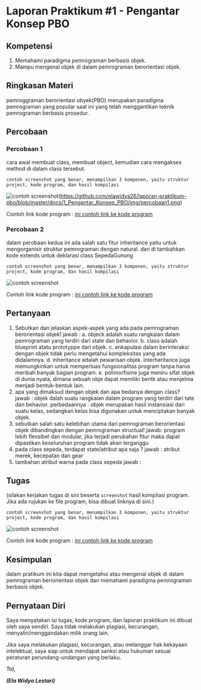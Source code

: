 # Laporan Praktikum #1 - Pengantar Konsep PBO

## Kompetensi

1. Memahami paradigma pemrograman berbasis objek.
2. Mampu mengenal objek di dalam pemrograman berorientasi objek.

## Ringkasan Materi

pemroggraman berorientasi obyek(PBO) merupakan paradigma pemrograman yang popular saat ini yang telah menggantikan teknik pemrograman berbasis prosedur. 
## Percobaan

### Percobaan 1

cara awal membuat class, membuat object, kemudian cara mengakses method di dalam class tersebut.

`contoh screenshot yang benar, menampilkan 3 komponen, yaitu struktur project, kode program, dan hasil kompilasi`

![contoh screenshot](img/contoh-schot1.PNG)(https://github.com/elawidya26/laporan-praktikum-pbo/blob/master/docs/1_Pengantar_Konsep_PBO/img/percobaan1.png)

Contoh link kode program : [ini contoh link ke kode program](../../src/1_Pengantar_Konsep_PBO/Contoh12345Habibie.java)

### Percobaan 2

dalam perobaan kedua ini ada salah satu fitur inheritance yaitu untuk mengorganisir struktur pemrograman dengan natural. dan di tambahkan kode extends untuk deklarasi class SepedaGunung

`contoh screenshot yang benar, menampilkan 3 komponen, yaitu struktur project, kode program, dan hasil kompilasi`

![contoh screenshot](img/contoh-schot1.PNG)

Contoh link kode program : [ini contoh link ke kode program](../../src/1_Pengantar_Konsep_PBO/Contoh12345Habibie.java)

## Pertanyaan

1. Sebutkan dan jelaskan aspek-aspek yang ada pada pemrograman berorientasi objek!
jawab : 
a. objeck adalah suatu rangkaian dalam pemrograman yang terdiri dari state dan behavior.
b. class adalah blueprint atatu prototyppe dari objek.
c. enkapulasi dalam berinteraksi dengan objek tidak perlu mengetahui kompleksitas yang ada didalamnya.
d. inheritance adalah pewarisan objek. interheritance juga memungkinkan untuk memperluas fungsionalitas program tanpa harus meribah banyak bagian program.
e. polimorfisme juga meniru sifat objek di dunia nyata, dimana sebuah obje dapat memiliki bentk atau menjelma menjadi bentuk-bentuk lain.
2. apa yang dimaksud dengan objek dan apa bedanya dengan class?
jawab : 
objek dalah suatu rangkaian dalam program yang terdiri dari tate dan behavior.
perbedaannya : objek merupakan hasil instansiasi dari suatu kelas, sedangkan kelas bisa digunakan untuk menciptakan banyak objek.
3. sebutkan salah satu kelebihan utama dari pemrograman berorientasi objek dibandingkan dengan pemrograman structual!
jawab:
program lebih flexsibel dan modular, jika terjadi perubahan fitur maka dapat dipastikan keseluruhan program tidak akan terganggu
4. pada class sepeda, terdapat state/atribut apa saja ? 
jawab :
atribut merek, kecepatan dan gear
5. tambahan atribut warna pada class sepeda
jawab : 


## Tugas

(silakan kerjakan tugas di sini beserta `screenshot` hasil kompilasi program. Jika ada rujukan ke file program, bisa dibuat linknya di sini.)

`contoh screenshot yang benar, menampilkan 3 komponen, yaitu struktur project, kode program, dan hasil kompilasi`

![contoh screenshot](img/contoh-schot1.PNG)

Contoh link kode program : [ini contoh link ke kode program](../../src/1_Pengantar_Konsep_PBO/Contoh12345Habibie.java)

## Kesimpulan

dalam pratikum ini kita dapat mengetahui atau mengenal objek di dalam pemrograman beriorientasi objek dan memahami paradigma pemrograman berbasis objek.

## Pernyataan Diri

Saya menyatakan isi tugas, kode program, dan laporan praktikum ini dibuat oleh saya sendiri. Saya tidak melakukan plagiasi, kecurangan, menyalin/menggandakan milik orang lain.

Jika saya melakukan plagiasi, kecurangan, atau melanggar hak kekayaan intelektual, saya siap untuk mendapat sanksi atau hukuman sesuai peraturan perundang-undangan yang berlaku.

Ttd,

***(Ela Widya Lestari)***
